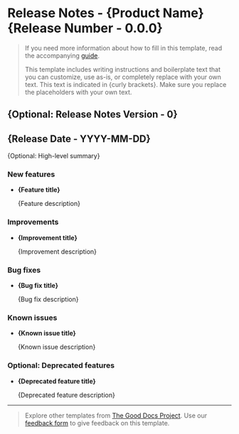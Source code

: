 # Release Notes - {Product Name} {Release Number - 0.0.0}

> If you need more information about how to fill in this template, read the accompanying [guide](./guide_release-notes.md).
>
> This template includes writing instructions and boilerplate text that you can customize, use as-is, or completely replace with your own text. This text is indicated in {curly brackets}. Make sure you replace the placeholders with your own text.

## {Optional: Release Notes Version - 0}

## {Release Date - YYYY-MM-DD}

{Optional: High-level summary}

### New features

* **{Feature title}**

  {Feature description}

### Improvements

* **{Improvement title}**

  {Improvement description}

### Bug fixes

* **{Bug fix title}**

  {Bug fix description}

### Known issues

* **{Known issue title}**

  {Known issue description}

### Optional: Deprecated features

* **{Deprecated feature title}**

  {Deprecated feature description}

---

> Explore other templates from [The Good Docs Project](https://thegooddocsproject.dev/). Use our [feedback form](https://thegooddocsproject.dev/feedback/?template=Release%20notes) to give feedback on this template.
